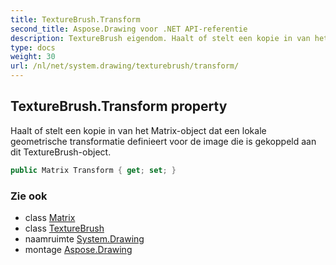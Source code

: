 ```yaml
---
title: TextureBrush.Transform
second_title: Aspose.Drawing voor .NET API-referentie
description: TextureBrush eigendom. Haalt of stelt een kopie in van het Matrixobject dat een lokale geometrische transformatie definieert voor de image die is gekoppeld aan dit TextureBrushobject.
type: docs
weight: 30
url: /nl/net/system.drawing/texturebrush/transform/
---
```

## TextureBrush.Transform property

Haalt of stelt een kopie in van het Matrix-object dat een lokale geometrische transformatie definieert voor de image die is gekoppeld aan dit TextureBrush-object.

```csharp
public Matrix Transform { get; set; }
```

### Zie ook

* class [Matrix](../../../system.drawing.drawing2d/matrix/)
* class [TextureBrush](../)
* naamruimte [System.Drawing](../../texturebrush/)
* montage [Aspose.Drawing](../../../)


